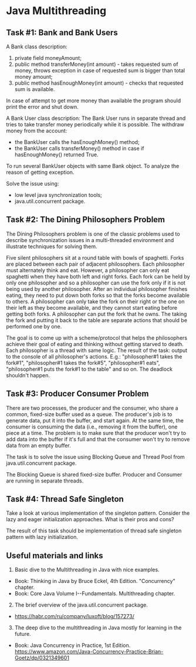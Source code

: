 # Java Multithreading

## Task #1: Bank and Bank Users

A Bank class description:
1. private field moneyAmount;
2. public method transferMoney(int amount) - takes requested sum of money, throws exception in case of requested sum is bigger 
than total money amount;
3. public method hasEnoughMoney(int amount) - checks that requested sum is available.

In case of attempt to get more money than available the program should print the error and shut down.

A Bank User class description:
The Bank User runs in separate thread and tries to take transfer money periodically while it is possible.
The withdraw money from the account:
- the BankUser calls the hasEnoughMoney() method;
- the BankUser calls transferMoney() method in case if hasEnoughMoney() returned True.

To run several BankUser objects with same Bank object.
To analyze the reason of getting exception.

Solve the issue using:
-  low level java synchronization tools;
-  java.util.concurrent package.

## Task #2: The Dining Philosophers Problem

The Dining Philosophers problem is one of the classic problems used to describe synchronization issues in a multi-threaded environment 
and illustrate techniques for solving them.

Five silent philosophers sit at a round table with bowls of spaghetti. Forks are placed between each pair of adjacent philosophers.
Each philosopher must alternately think and eat. However, a philosopher can only eat spaghetti when they have both left and right forks. 
Each fork can be held by only one philosopher and so a philosopher can use the fork only if it is not being used by another philosopher. 
After an individual philosopher finishes eating, they need to put down both forks so that the forks become available to others. 
A philosopher can only take the fork on their right or the one on their left as they become available, and they cannot start eating before getting both forks. 
A philosopher can put the fork that he owns.
The taking the fork and putting it back to the table are separate actions that should be performed one by one.

The goal is to come up with a scheme/protocol that helps the philosophers achieve their goal of eating and thinking without getting starved to death.
Each philosopher is a thread with same logic.
The result of the task: output to the console of all philosopher's actions. 
E.g.: "philosopher#1 takes the fork#1", "philosopher#1 takes the fork#5", "philosopher#1 eats", "philosopher#1 puts the fork#1 to the table" and so on. 
The deadlock shouldn't happen.

## Task #3: Producer Consumer Problem

There are two processes, the producer and the consumer, who share a common, fixed-size buffer used as a queue. 
The producer's job is to generate data, put it into the buffer, and start again. 
At the same time, the consumer is consuming the data (i.e., removing it from the buffer), one piece at a time. 
The problem is to make sure that the producer won't try to add data into the buffer if it's full 
and that the consumer won't try to remove data from an empty buffer.

The task is to solve the issue using Blocking Queue and Thread Pool from java.util.concurrent package.

The Blocking Queue is shared fixed-size buffer.
Producer and Consumer are running in separate threads.

## Task #4: Thread Safe Singleton

Take a look at various implementation of the singleton pattern. 
Consider the lazy and eager initialization approaches. 
What is their pros and cons?

The result of this task should be implementation of thread safe singleton pattern with lazy initialization.

## Useful materials and links
1. Basic dive to the Multithreading in Java with nice examples.

- Book: Thinking in Java by Bruce Eckel, 4th Edition. "Concurrency" chapter.
- Book: Core Java Volume I--Fundamentals. Multithreading chapter.

2. The brief overview of the java.util.concurrent package.

- https://habr.com/ru/company/luxoft/blog/157273/

3. The deep dive to the multithreading in Java mostly for learning in the future.

- Book: Java Concurrency in Practice, 1st Edition.
  https://www.amazon.com/Java-Concurrency-Practice-Brian-Goetz/dp/0321349601